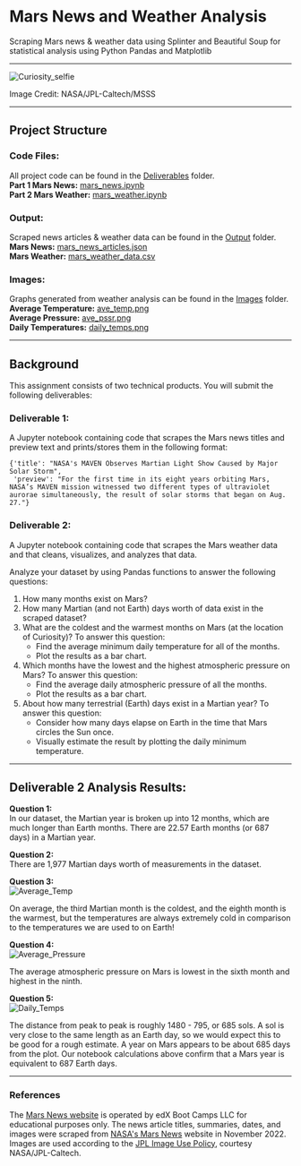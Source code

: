 # Mars News and Weather Analysis
Scraping Mars news &amp; weather data using Splinter and Beautiful Soup for statistical analysis using Python Pandas and Matplotlib
- - -
![Curiosity_selfie](Images/curiosity.png)

Image Credit: NASA/JPL-Caltech/MSSS
- - -
## Project Structure  
### Code Files:  
All project code can be found in the [Deliverables](Deliverables/) folder.  
**Part 1 Mars News:** [mars_news.ipynb](Deliverables/mars_news.ipynb)  
**Part 2 Mars Weather:** [mars_weather.ipynb](Deliverables/mars_weather.ipynb)  

### Output:  
Scraped news articles & weather data can be found in the [Output](Output/) folder.  
**Mars News:** [mars_news_articles.json](Output/mars_news_articles.json)  
**Mars Weather:** [mars_weather_data.csv](Output/mars_weather_data.csv)  

### Images:  
Graphs generated from weather analysis can be found in the [Images](Images/) folder.  
**Average Temperature:** [ave_temp.png](Images/ave_temp.png)  
**Average Pressure:** [ave_pssr.png](Images/ave_pssr.png)  
**Daily Temperatures:** [daily_temps.png](Images/daily_temps.png)  

- - -
## Background
This assignment consists of two technical products. You will submit the following deliverables:

### Deliverable 1:
A Jupyter notebook containing code that scrapes the Mars news titles and preview text and prints/stores them in the following format:

```
{'title': "NASA's MAVEN Observes Martian Light Show Caused by Major Solar Storm", 
 'preview': "For the first time in its eight years orbiting Mars, NASA’s MAVEN mission witnessed two different types of ultraviolet aurorae simultaneously, the result of solar storms that began on Aug. 27."}
 ```
 
### Deliverable 2:
A Jupyter notebook containing code that scrapes the Mars weather data and that cleans, visualizes, and analyzes that data.

Analyze your dataset by using Pandas functions to answer the following questions:

1. How many months exist on Mars?
2. How many Martian (and not Earth) days worth of data exist in the scraped dataset?
3. What are the coldest and the warmest months on Mars (at the location of Curiosity)? To answer this question:
    - Find the average minimum daily temperature for all of the months.
    - Plot the results as a bar chart.
4. Which months have the lowest and the highest atmospheric pressure on Mars? To answer this question:
    - Find the average daily atmospheric pressure of all the months.
    - Plot the results as a bar chart.
5. About how many terrestrial (Earth) days exist in a Martian year? To answer this question:
    - Consider how many days elapse on Earth in the time that Mars circles the Sun once.
    - Visually estimate the result by plotting the daily minimum temperature.

- - - 

## Deliverable 2 Analysis Results:

**Question 1:**  
In our dataset, the Martian year is broken up into 12 months, which are much longer than Earth months.  There are 22.57 Earth months (or 687 days) in a Martian year.  

**Question 2:**  
There are 1,977 Martian days worth of measurements in the dataset.  

**Question 3:**  
![Average_Temp](Images/ave_temp.png)  


On average, the third Martian month is the coldest, and the eighth month is the warmest, but the temperatures are always extremely cold in comparison to the temperatures we are used to on Earth!  

**Question 4:**  
![Average_Pressure](Images/ave_pssr.png) 


The average atmospheric pressure on Mars is lowest in the sixth month and highest in the ninth.  

**Question 5:**  
![Daily_Temps](Images/daily_temps.png)  


The distance from peak to peak is roughly 1480 - 795, or 685 sols.  A sol is very close to the same length as an Earth day, so we would expect this to be good for a rough estimate. A year on Mars appears to be about 685 days from the plot. Our notebook calculations above confirm that a Mars year is equivalent to 687 Earth days.  

- - - 
### References
The [Mars News website](https://static.bc-edx.com/data/web/mars_news/index.html) is operated by edX Boot Camps LLC for educational purposes only. The news article titles, summaries, dates, and images were scraped from [NASA's Mars News](https://mars.nasa.gov/) website in November 2022. Images are used according to the [JPL Image Use Policy](https://www.jpl.nasa.gov/jpl-image-use-policy), courtesy NASA/JPL-Caltech.
